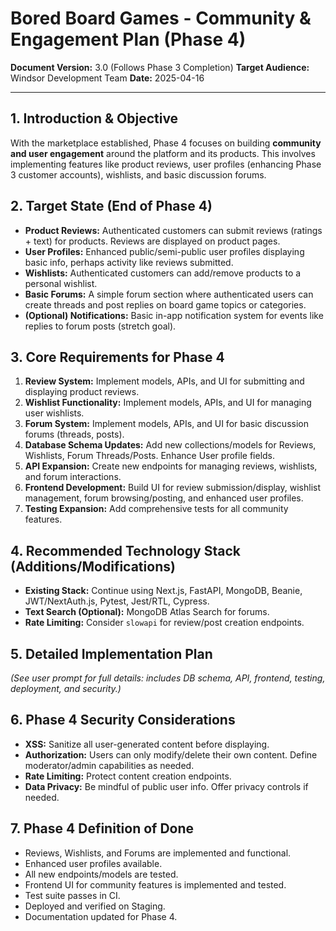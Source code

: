 # Bored Board Games - Community & Engagement Plan (Phase 4)

**Document Version:** 3.0 (Follows Phase 3 Completion)
**Target Audience:** Windsor Development Team
**Date:** 2025-04-16

---

## 1. Introduction & Objective

With the marketplace established, Phase 4 focuses on building **community and user engagement** around the platform and its products. This involves implementing features like product reviews, user profiles (enhancing Phase 3 customer accounts), wishlists, and basic discussion forums.

## 2. Target State (End of Phase 4)

- **Product Reviews:** Authenticated customers can submit reviews (ratings + text) for products. Reviews are displayed on product pages.
- **User Profiles:** Enhanced public/semi-public user profiles displaying basic info, perhaps activity like reviews submitted.
- **Wishlists:** Authenticated customers can add/remove products to a personal wishlist.
- **Basic Forums:** A simple forum section where authenticated users can create threads and post replies on board game topics or categories.
- **(Optional) Notifications:** Basic in-app notification system for events like replies to forum posts (stretch goal).

## 3. Core Requirements for Phase 4

1.  **Review System:** Implement models, APIs, and UI for submitting and displaying product reviews.
2.  **Wishlist Functionality:** Implement models, APIs, and UI for managing user wishlists.
3.  **Forum System:** Implement models, APIs, and UI for basic discussion forums (threads, posts).
4.  **Database Schema Updates:** Add new collections/models for Reviews, Wishlists, Forum Threads/Posts. Enhance User profile fields.
5.  **API Expansion:** Create new endpoints for managing reviews, wishlists, and forum interactions.
6.  **Frontend Development:** Build UI for review submission/display, wishlist management, forum browsing/posting, and enhanced user profiles.
7.  **Testing Expansion:** Add comprehensive tests for all community features.

## 4. Recommended Technology Stack (Additions/Modifications)

- **Existing Stack:** Continue using Next.js, FastAPI, MongoDB, Beanie, JWT/NextAuth.js, Pytest, Jest/RTL, Cypress.
- **Text Search (Optional):** MongoDB Atlas Search for forums.
- **Rate Limiting:** Consider `slowapi` for review/post creation endpoints.

## 5. Detailed Implementation Plan

*(See user prompt for full details: includes DB schema, API, frontend, testing, deployment, and security.)*

## 6. Phase 4 Security Considerations

- **XSS:** Sanitize all user-generated content before displaying.
- **Authorization:** Users can only modify/delete their own content. Define moderator/admin capabilities as needed.
- **Rate Limiting:** Protect content creation endpoints.
- **Data Privacy:** Be mindful of public user info. Offer privacy controls if needed.

## 7. Phase 4 Definition of Done

- Reviews, Wishlists, and Forums are implemented and functional.
- Enhanced user profiles available.
- All new endpoints/models are tested.
- Frontend UI for community features is implemented and tested.
- Test suite passes in CI.
- Deployed and verified on Staging.
- Documentation updated for Phase 4.

